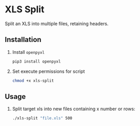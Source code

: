 # XLS Split
Split an XLS into multiple files, retaining headers.

## Installation

1. Install `openpyxl`
    ```bash
    pip3 install openpyxl
    ```

2. Set execute permissions for script
    ```bash
    chmod +x xls-split
    ```

## Usage

1. Split target xls into new files containing x number or rows:
    ```bash
    ./xls-split "file.xls" 500
    ```

